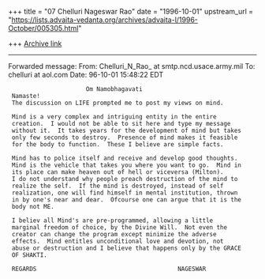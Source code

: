 +++
title = "07 Chelluri Nageswar Rao"
date = "1996-10-01"
upstream_url = "https://lists.advaita-vedanta.org/archives/advaita-l/1996-October/005305.html"

+++
[Archive link](https://lists.advaita-vedanta.org/archives/advaita-l/1996-October/005305.html)

---------------------
Forwarded message:
From:   Chelluri_N_Rao_ at smtp.ncd.usace.army.mil
To:     chelluri at aol.com
Date: 96-10-01 15:48:22 EDT

                          Om Namobhagavati
     Namaste!
     The discussion on LIFE prompted me to post my views on mind.

     Mind is a very complex and intriguing entity in the entire
     creation.  I would not be able to sit here and type my message
     without it.  It takes years for the development of mind but takes
     only few seconds to destroy.  Presence of mind makes it feasible
     for the body to function.  These I believe are simple facts.

     Mind has to police itself and receive and develop good thoughts.
     Mind is the vehicle that takes you where you want to go.  Mind in
     its place can make heaven out of hell or viceversa (Milton).
     I do not understand why people preach destruction of the mind to
     realize the self.  If the mind is destroyed, instead of self
     realization, one will find himself in mental institution, thrown
     in by one's near and dear.  Ofcourse one can argue that it is the
     body not ME.

     I believ all Mind's are pre-programmed, allowing a little
     marginal freedom of choice, by the Divine Will.  Not even the
     creator can change the program except minimize the adverse
     effects.  Mind entitles unconditional love and devotion, not
     abuse or destruction and I believe that happens only by the GRACE
     OF SHAKTI.

     REGARDS                                        NAGESWAR

